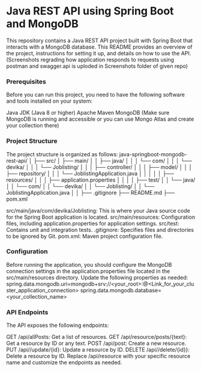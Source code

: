 # Java REST API using Spring Boot and MongoDB


This repository contains a Java REST API project built with Spring Boot that interacts with a MongoDB database. This README provides an overview of the project, instructions for setting it up, and details on how to use the API.
(Screenshots regrading how application responds to requests using postman and swagger.api is uploded in Screenshots folder of given repo)

### Prerequisites
Before you can run this project, you need to have the following software and tools installed on your system:

Java JDK (Java 8 or higher)
Apache Maven
MongoDB (Make sure MongoDB is running and accessible or you can use Mongo Atlas and create your collection there)

### Project Structure
The project structure is organized as follows:
java-springboot-mongodb-rest-api/
│
├── src/
│   ├── main/
│   │   ├── java/
│   │   │   └── com/
│   │   │       └── devika/
│   │   │           └── Joblisting/
│   │   │               ├── controller/
│   │   │               ├── model/
│   │   │               ├── repository/
│   │   │               └── JoblistingApplication.java
│   │   │
│   │   ├── resources/
│   │   │   ├── application.properties
│   │   │
│   ├── test/
│   │   └── java/
│   │       └── com/
│   │           └── devika/
│   │               └── Joblisting/
│   │                   └── JoblistingApplication.java
│   │
├── .gitignore
├── README.md
├── pom.xml

src/main/java/com/devika/Joblisting: This is where your Java source code for the Spring Boot application is located.
src/main/resources: Configuration files, including application.properties for application settings.
src/test: Contains unit and integration tests.
.gitignore: Specifies files and directories to be ignored by Git.
pom.xml: Maven project configuration file.

### Configuration
Before running the application, you should configure the MongoDB connection settings in the application.properties file located in the src/main/resources directory. Update the following properties as needed:
spring.data.mongodb.uri=mongodb+srv://<your_root>:<password>@<Link_for_your_cluster_application_connection>
spring.data.mongodb.database=<your_collection_name>

### API Endpoints
The API exposes the following endpoints:

GET /api/allPosts: Get a list of resources.
GET /api/resource/posts/{text}: Get a resource by ID or any text.
POST /api/post: Create a new resource.
PUT /api//update/{id}: Update a resource by ID.
DELETE /api//delete/{id}}: Delete a resource by ID.
Replace /api/resource with your specific resource name and customize the endpoints as needed.
